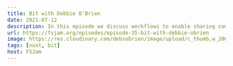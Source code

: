 ```yaml
---
title: Bit with Debbie O'Brien
date: 2021-07-12
description: In this episode we discuss workflows to enable sharing components across large codebases, how to make reusable frontend code, and techniques for navigating digital work environments.
url: https://fsjam.org/episodes/episode-35-bit-with-debbie-obrien
image: https://res.cloudinary.com/debsobrien/image/upload/c_thumb,w_200/v1627830469/debbie.codes/podcasts/fsjam_xperzb.jpg
tags: [nuxt, bit]
host: FSJam
---
```

